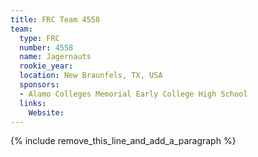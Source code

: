 ```yaml
---
title: FRC Team 4558
team:
  type: FRC
  number: 4558
  name: Jagernauts
  rookie_year:
  location: New Braunfels, TX, USA
  sponsors:
  - Alamo Colleges Memorial Early College High School
  links:
    Website:
---
```


{% include remove_this_line_and_add_a_paragraph %}